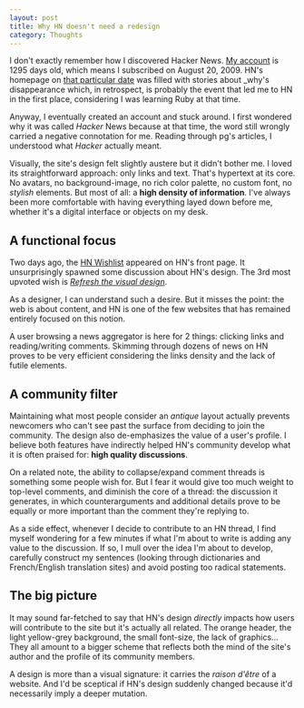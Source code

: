 ```yaml
---
layout: post
title: Why HN doesn't need a redesign
category: Thoughts
---
```


I don't exactly remember how I discovered Hacker News. [My account](http://news.ycombinator.com/user?id=bbx) is 1295 days old, which means I subscribed on August 20, 2009. HN's homepage on [that particular date](http://web.archive.org/web/20090820010834/http://news.ycombinator.com/) was filled with stories about \_why's disappearance which, in retrospect, is probably the event that led me to HN in the first place, considering I was learning Ruby at that time.

Anyway, I eventually created an account and stuck around. I first wondered why it was called *Hacker* News because at that time, the word still wrongly carried a negative connotation for me. Reading through pg's articles, I understood what *Hacker* actually meant.

Visually, the site's design felt slightly austere but it didn't bother me. I loved its straightforward approach: only links and text. That's hypertext at its core. No avatars, no background-image, no rich color palette, no custom font, no *stylish* elements. But most of all: a **high density of information**. I've always been more comfortable with having everything layed down before me, whether it's a digital interface or objects on my desk.

## A functional focus

Two days ago, the [HN Wishlist](http://hnwishlist.com/) appeared on HN's front page. It unsurprisingly spawned some discussion about HN's design. The 3rd most upvoted wish is [*Refresh the visual design*](http://hnwishlist.com/posts/87d7524a-a2c5-47c1-8d5b-91cd0dca882b).

As a designer, I can understand such a desire. But it misses the point: the web is about content, and HN is one of the few websites that has remained entirely focused on this notion.

A user browsing a news aggregator is here for 2 things: clicking links and reading/writing comments. Skimming through dozens of news on HN proves to be very efficient considering the links density and the lack of futile elements.

## A community filter

Maintaining what most people consider an *antique* layout actually prevents newcomers who can't see past the surface from deciding to join the community. The design also de-emphasizes the value of a user's profile. I believe both features have indirectly helped HN's community develop what it is often praised for: **high quality discussions**.

On a related note, the ability to collapse/expand comment threads is something some people wish for. But I fear it would give too much weight to top-level comments, and diminish the core of a thread: the discussion it generates, in which counterarguments and additional details prove to be equally or more important than the comment they're replying to.

As a side effect, whenever I decide to contribute to an HN thread, I find myself wondering for a few minutes if what I'm about to write is adding any value to the discussion. If so, I mull over the idea I'm about to develop, carefully construct my sentences (looking through dictionaries and French/English translation sites) and avoid posting too radical statements.

## The big picture

It may sound far-fetched to say that HN's design *directly* impacts how users will contribute to the site but it's actually all related. The orange header, the light yellow-grey background, the small font-size, the lack of graphics... They all amount to a bigger scheme that reflects both the mind of the site's author and the profile of its community members.

A design is more than a visual signature: it carries the *raison d'être* of a website. And I'd be sceptical if HN's design suddenly changed because it'd necessarily imply a deeper mutation.


